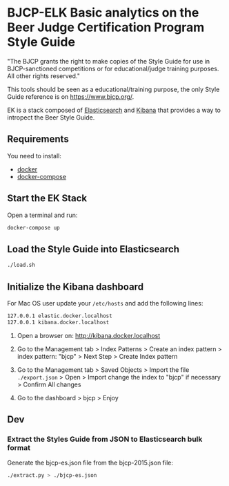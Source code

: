 # BJCP-ELK Basic analytics on the Beer Judge Certification Program Style Guide

"The BJCP grants the right to make copies of the Style Guide for use in
BJCP-sanctioned competitions or for educational/judge training purposes.
All other rights reserved."

This tools should be seen as a educational/training purpose, the only Style Guide reference 
is on https://www.bjcp.org/.

EK is a stack composed of [Elasticsearch](https://www.elastic.co/products/elastic-stack) and [Kibana](https://www.elastic.co/products/kibana) that provides a way to intropect the Beer Style Guide.

## Requirements

You need to install: 
- [docker](https://docs.docker.com/install/)
- [docker-compose](https://docs.docker.com/compose/install/)

## Start the EK Stack

Open a terminal and run:
```bash
docker-compose up
```

## Load the Style Guide into Elasticsearch

```bash
./load.sh
```

## Initialize the Kibana dashboard

For Mac OS user update your `/etc/hosts` and add the following lines:
```bash
127.0.0.1 elastic.docker.localhost
127.0.0.1 kibana.docker.localhost
```

1. Open a browser on:  http://kibana.docker.localhost

2. Go to the Management tab > Index Patterns > Create an index pattern > index pattern: "bjcp" > Next Step > Create Index pattern

3. Go to the Management tab > Saved Objects > Import the file `./export.json` > Open > Import
   change the index to "bjcp" if necessary > Confirm All changes

4. Go to the dashboard > bjcp > Enjoy


## Dev

### Extract the Styles Guide from JSON to Elasticsearch bulk format

Generate the bjcp-es.json file from the bjcp-2015.json file: 
```bash    
./extract.py > ./bjcp-es.json
```
